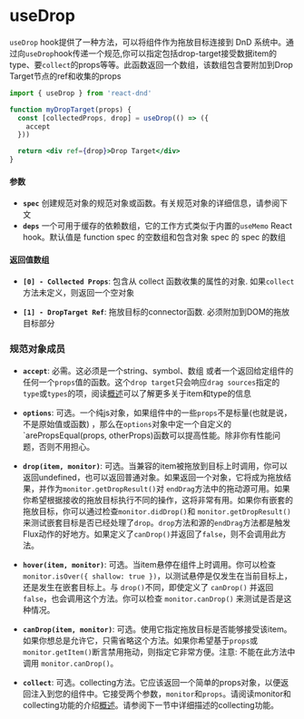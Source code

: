 
# useDrop

`useDrop` hook提供了一种方法，可以将组件作为拖放目标连接到 DnD 系统中。通过向`useDrop`hook传递一个规范,你可以指定包括drop-target接受数据item的type、要`collect`的props等等。此函数返回一个数组，该数组包含要附加到Drop Target节点的ref和收集的props

```jsx
import { useDrop } from 'react-dnd'

function myDropTarget(props) {
  const [collectedProps, drop] = useDrop(() => ({
    accept
  }))

  return <div ref={drop}>Drop Target</div>
}
```

#### 参数

- **`spec`** 创建规范对象的规范对象或函数。有关规范对象的详细信息，请参阅下文
- **`deps`** 一个可用于缓存的依赖数组，它的工作方式类似于内置的`useMemo` React hook。默认值是 function spec 的空数组和包含对象 spec 的 spec 的数组

#### 返回值数组

- **`[0] - Collected Props`**: 包含从 collect 函数收集的属性的对象. 如果`collect`方法未定义，则返回一个空对象

- **`[1] - DropTarget Ref`**: 拖放目标的connector函数. 必须附加到DOM的拖放目标部分

###  规范对象成员

- **`accept`**: 必需。这必须是一个string、symbol、数组 或者一个返回给定组件的任何一个`props`值的函数。这个`drop target`只会响应`drag sources`指定的`type`或`types`的项，阅读[概述](/快速开始/概览.md)可以了解更多关于item和type的信息

- **`options`**: 可选。一个纯js对象，如果组件中的一些`props`不是标量(也就是说，不是原始值或函数) ，那么在`options`对象中定一个自定义的`arePropsEqual(props, otherProps)函数可以提高性能。除非你有性能问题，否则不用担心。

- **`drop(item, monitor)`**: 可选。当兼容的item被拖放到目标上时调用，你可以返回undefined，也可以返回普通对象。如果返回一个对象，它将成为拖放结果，并作为`monitor.getDropResult()`对 `endDrag`方法中的拖动源可用。如果你希望根据接收的拖放目标执行不同的操作，这将非常有用。如果你有嵌套的拖放目标，你可以通过检查`monitor.didDrop()`和 `monitor.getDropResult()`来测试嵌套目标是否已经处理了`drop`。`drop`方法和源的`endDrag`方法都是触发Flux动作的好地方。如果定义了`canDrop()`并返回了`false`，则不会调用此方法。

- **`hover(item, monitor)`**: 可选。当item悬停在组件上时调用。你可以检查`monitor.isOver({ shallow: true })`，以测试悬停是仅发生在当前目标上，还是发生在嵌套目标上。与 `drop()`不同，即使定义了 `canDrop()` 并返回 `false`，也会调用这个方法。你可以检查 `monitor.canDrop()` 来测试是否是这种情况。

- **`canDrop(item, monitor)`**: 可选。使用它指定拖放目标是否能够接受该item。如果你想总是允许它，只需省略这个方法。如果你希望基于`props`或`monitor.getItem()`断言禁用拖动，则指定它非常方便。注意: 不能在此方法中调用 `monitor.canDrop()`。

- **`collect`**: 可选。collecting方法。它应该返回一个简单的props对象，以便返回注入到您的组件中。它接受两个参数，`monitor`和`props`。请阅读monitor和collecting功能的介绍[概述](/快速开始/概览.md)。请参阅下一节中详细描述的collecting功能。


